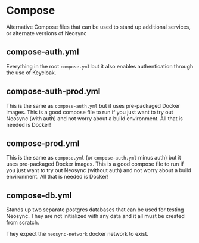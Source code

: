 # Compose

Alternative Compose files that can be used to stand up additional services, or alternate versions of Neosync

## compose-auth.yml

Everything in the root `compose.yml` but it also enables authentication through the use of Keycloak.

## compose-auth-prod.yml

This is the same as `compose-auth.yml` but it uses pre-packaged Docker images.
This is a good compose file to run if you just want to try out Neosync (with auth) and not worry about a build environment. All that is needed is Docker!

## compose-prod.yml

This is the same as `compose.yml` (or `compose-auth.yml` minus auth) but it uses pre-packaged Docker images.
This is a good compose file to run if you just want to try out Neosync (without auth) and not worry about a build environment. All that is needed is Docker!

## compose-db.yml

Stands up two separate postgres databases that can be used for testing Neosync.
They are not initialized with any data and it all must be created from scratch.

They expect the `neosync-network` docker network to exist.

